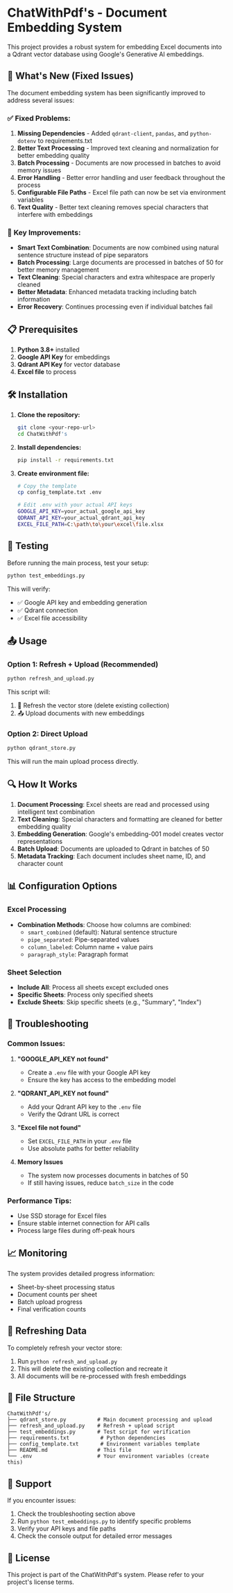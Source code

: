 # ChatWithPdf's - Document Embedding System

This project provides a robust system for embedding Excel documents into a Qdrant vector database using Google's Generative AI embeddings.

## 🚀 What's New (Fixed Issues)

The document embedding system has been significantly improved to address several issues:

### ✅ **Fixed Problems:**
1. **Missing Dependencies** - Added `qdrant-client`, `pandas`, and `python-dotenv` to requirements.txt
2. **Better Text Processing** - Improved text cleaning and normalization for better embedding quality
3. **Batch Processing** - Documents are now processed in batches to avoid memory issues
4. **Error Handling** - Better error handling and user feedback throughout the process
5. **Configurable File Paths** - Excel file path can now be set via environment variables
6. **Text Quality** - Better text cleaning removes special characters that interfere with embeddings

### 🔧 **Key Improvements:**
- **Smart Text Combination**: Documents are now combined using natural sentence structure instead of pipe separators
- **Batch Processing**: Large documents are processed in batches of 50 for better memory management
- **Text Cleaning**: Special characters and extra whitespace are properly cleaned
- **Better Metadata**: Enhanced metadata tracking including batch information
- **Error Recovery**: Continues processing even if individual batches fail

## 📋 Prerequisites

1. **Python 3.8+** installed
2. **Google API Key** for embeddings
3. **Qdrant API Key** for vector database
4. **Excel file** to process

## 🛠️ Installation

1. **Clone the repository:**
   ```bash
   git clone <your-repo-url>
   cd ChatWithPdf's
   ```

2. **Install dependencies:**
   ```bash
   pip install -r requirements.txt
   ```

3. **Create environment file:**
   ```bash
   # Copy the template
   cp config_template.txt .env
   
   # Edit .env with your actual API keys
   GOOGLE_API_KEY=your_actual_google_api_key
   QDRANT_API_KEY=your_actual_qdrant_api_key
   EXCEL_FILE_PATH=C:\path\to\your\excel\file.xlsx
   ```

## 🧪 Testing

Before running the main process, test your setup:

```bash
python test_embeddings.py
```

This will verify:
- ✅ Google API key and embedding generation
- ✅ Qdrant connection
- ✅ Excel file accessibility

## 📤 Usage

### Option 1: Refresh + Upload (Recommended)
```bash
python refresh_and_upload.py
```
This script will:
1. 🔄 Refresh the vector store (delete existing collection)
2. 📤 Upload documents with new embeddings

### Option 2: Direct Upload
```bash
python qdrant_store.py
```
This will run the main upload process directly.

## 🔍 How It Works

1. **Document Processing**: Excel sheets are read and processed using intelligent text combination
2. **Text Cleaning**: Special characters and formatting are cleaned for better embedding quality
3. **Embedding Generation**: Google's embedding-001 model creates vector representations
4. **Batch Upload**: Documents are uploaded to Qdrant in batches of 50
5. **Metadata Tracking**: Each document includes sheet name, ID, and character count

## 📊 Configuration Options

### Excel Processing
- **Combination Methods**: Choose how columns are combined:
  - `smart_combined` (default): Natural sentence structure
  - `pipe_separated`: Pipe-separated values
  - `column_labeled`: Column name + value pairs
  - `paragraph_style`: Paragraph format

### Sheet Selection
- **Include All**: Process all sheets except excluded ones
- **Specific Sheets**: Process only specified sheets
- **Exclude Sheets**: Skip specific sheets (e.g., "Summary", "Index")

## 🚨 Troubleshooting

### Common Issues:

1. **"GOOGLE_API_KEY not found"**
   - Create a `.env` file with your Google API key
   - Ensure the key has access to the embedding model

2. **"QDRANT_API_KEY not found"**
   - Add your Qdrant API key to the `.env` file
   - Verify the Qdrant URL is correct

3. **"Excel file not found"**
   - Set `EXCEL_FILE_PATH` in your `.env` file
   - Use absolute paths for better reliability

4. **Memory Issues**
   - The system now processes documents in batches of 50
   - If still having issues, reduce `batch_size` in the code

### Performance Tips:
- Use SSD storage for Excel files
- Ensure stable internet connection for API calls
- Process large files during off-peak hours

## 📈 Monitoring

The system provides detailed progress information:
- Sheet-by-sheet processing status
- Document counts per sheet
- Batch upload progress
- Final verification counts

## 🔄 Refreshing Data

To completely refresh your vector store:
1. Run `python refresh_and_upload.py`
2. This will delete the existing collection and recreate it
3. All documents will be re-processed with fresh embeddings

## 📝 File Structure

```
ChatWithPdf's/
├── qdrant_store.py          # Main document processing and upload
├── refresh_and_upload.py    # Refresh + upload script
├── test_embeddings.py       # Test script for verification
├── requirements.txt          # Python dependencies
├── config_template.txt       # Environment variables template
├── README.md                # This file
└── .env                     # Your environment variables (create this)
```

## 🤝 Support

If you encounter issues:
1. Check the troubleshooting section above
2. Run `python test_embeddings.py` to identify specific problems
3. Verify your API keys and file paths
4. Check the console output for detailed error messages

## 📄 License

This project is part of the ChatWithPdf's system. Please refer to your project's license terms.
